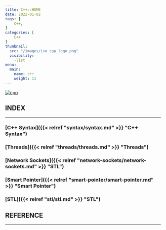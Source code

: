 ```yaml
---
title: C++::HOME
date: 2022-01-02
tags: [
    C++,
]
categories: [
    C++
]
thumbnail: 
  src: "/images/iso_cpp_logo.png"
  visibility: 
    -list
menu: 
  main:
    name: c++
    weight: 11
---
```



[![cpp](/images/iso_cpp_logo.png)](https://en.wikipedia.org/wiki/C%2B%2B)

## INDEX
___
### [C++ Syntax]({{< relref "syntax/syntax.md" >}} "C++ Syntax")
### [Threads]({{< relref "threads/threads.md" >}} "Threads")
### [Network Sockets]({{< relref "network-sockets/network-sockets.md" >}} "STL")
### [Smart Pointer]({{< relref "smart-pointer/smart-pointer.md" >}} "Smart Pointer")
### [STL]({{< relref "stl/stl.md" >}} "STL")



## REFERENCE
___